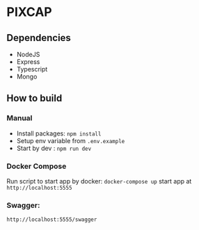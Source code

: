 # PIXCAP
## Dependencies
 * NodeJS
 * Express
 * Typescript
 * Mongo

## How to build
### Manual
- Install packages: `npm install`
- Setup env variable from `.env.example`
- Start by dev : `npm run dev`

### Docker Compose
Run script to start app by docker: `docker-compose up`
start app at `http://localhost:5555`

### Swagger:
`http://localhost:5555/swagger`